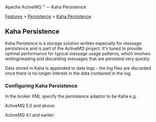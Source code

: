 Apache ActiveMQ ™ -- Kaha Persistence 

[Features](../../features.md) > [Persistence](../../Features/persistence.md) > [Kaha Persistence](kaha-Features/persistence.md)


Kaha Persistence
----------------

Kaha Peristence is a storage solution written especially for message persistence and is part of the ActiveMQ project. It's tuned to provide optimal performance for typical message usage patterns, which involves writing/reading and discarding messages that are persisted very quickly.

Data stored in Kaha is appended to data logs - the log files are discarded once there is no longer interest in the data contained in the log.

### Configuring Kaha Persistence

In the broker XML specify the persistence adaptor to be Kaha e.g.

ActiveMQ 5.0 and above:

 <broker brokerName="broker" persistent="true" useShutdownHook="false">
    <transportConnectors>
      <transportConnector uri="tcp://localhost:61616"/>
    </transportConnectors>
    <persistenceAdapter>
      <kahaPersistenceAdapter directory="activemq-data" maxDataFileLength="33554432"/>
    </persistenceAdapter>
  </broker>

ActiveMQ 4.1 and earlier:

 <broker brokerName="broker" persistent="true" useShutdownHook="false">
    <transportConnectors>
      <transportConnector uri="tcp://localhost:61616"/>
    </transportConnectors>
    <persistenceAdapter>
      <kahaPersistenceAdapter dir="activemq-data" maxDataFileLength="33554432"/>
    </persistenceAdapter>
  </broker>

